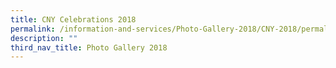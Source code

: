 ```yaml
---
title: CNY Celebrations 2018
permalink: /information-and-services/Photo-Gallery-2018/CNY-2018/permalink
description: ""
third_nav_title: Photo Gallery 2018
---
```

